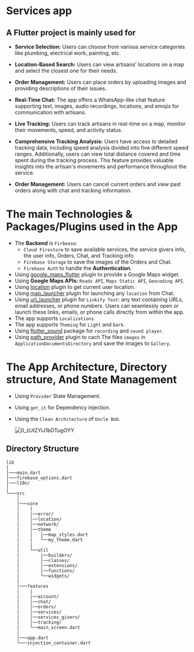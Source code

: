# Services app



## A Flutter project is mainly used for 
* **Service Selection:** Users can choose from various service categories like plumbing, electrical work, painting, etc.

* **Location-Based Search:** Users can view artisans' locations on a map and select the closest one for their needs.

* **Order Management:** Users can place orders by uploading images and providing descriptions of their issues.

* **Real-Time Chat:** The app offers a WhatsApp-like chat feature supporting text, images, audio recordings, locations, and emojis for communication with artisans.

* **Live Tracking:** Users can track artisans in real-time on a map, monitor their movements, speed, and activity status.

* **Comprehensive Tracking Analysis:** Users have access to detailed tracking data, including speed analysis divided into five different speed ranges. Additionally, users can view total distance covered and time spent during the tracking process. This feature provides valuable insights into the artisan's movements and performance throughout the service.

* **Order Management:** Users can cancel current orders and view past orders along with chat and tracking information.



# The main Technologies & Packages/Plugins used in the App
  * The **Backend** is `Firbease`:
    * `Cloud Firestore` to save available services, the service givers info, the user info, Orders, Chat, and Tracking info.
    * `Firebase Storage` to save the images of the Orders and Chat.
    * `Firebase Auth` to handle the **Authentication**.
  * Using [google_maps_flutter](https://pub.dev/packages/google_maps_flutter) plugin to provide a Google Maps widget.
  * Using **Google Maps APIs:** `Roads API`, `Maps Static API`, `Geocoding API`.
  * Using [location](https://pub.dev/packages/location) plugin to get current user location.
  * Using [map_launcher](https://pub.dev/packages/map_launcher) plugin for launching any `location` from Chat.
  * Using [url_launcher](https://pub.dev/packages/url_launcher) plugin for `Linkify Text`: any text containing URLs, email addresses, or phone numbers. Users can seamlessly open or launch these links, emails, or phone calls directly from within the app.
  * The app supports `Localizations`.
  * The app supports `Theming` for `Light` and `Dark`.
  * Using [flutter_sound](https://pub.dev/packages/flutter_sound) package for `recording` and `sound player`.
  * Using [path_provider](https://pub.dev/packages/path_provider) plugin to cach The files `images` in `ApplicationDocumentsDirectory` and save the images to `Gallery`.



# The App Architecture, Directory structure, And State Management
  * Using `Provider` State Management.
  * Using `get_it` for Dependency injection.
  * Using the `Clean Architecture` of `Uncle Bob`.

    ![0_zUtZYiJ1bDTugOYY](https://github.com/salahalshafey/breast_cancer_awareness/assets/64344500/b17e7fc7-ddaa-4371-933d-1bff4a577622)

## Directory Structure
```
lib
│
│───main.dart
│───firebase_options.dart
│───l10n/
│  
└───src
    │
    │───core
    |    |
    |    |──error/
    |    │──location/
    |    │──network/
    |    │──theme
    |    |   │──map_styles.dart
    |    |   └──my_theme.dart   
    |    |
    |    └──util
    |        |──builders/
    |        │──classes/
    |        │──extensions/
    |        │──functions/
    |        └──widgets/   
    |    
    │───features
    |    |
    |    |──account/
    |    │──chat/
    |    │──orders/
    |    │──services/
    |    │──services_givers/
    |    │──tracking/
    |    └──main_screen.dart
    |
    │───app.dart      
    └───injection_container.dart
```
